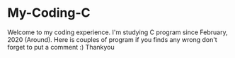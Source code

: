 # My-Coding-C

Welcome to my coding experience. 
I'm studying C program since February, 2020 (Around). Here is couples of program if you finds any wrong don't forget to put a comment :) Thankyou
